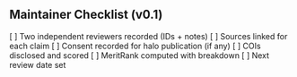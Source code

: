 ## Maintainer Checklist (v0.1)
[ ] Two independent reviewers recorded (IDs + notes)
[ ] Sources linked for each claim
[ ] Consent recorded for halo publication (if any)
[ ] COIs disclosed and scored
[ ] MeritRank computed with breakdown
[ ] Next review date set

